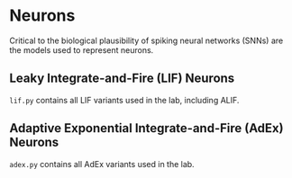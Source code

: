 # Neurons
Critical to the biological plausibility of spiking neural networks (SNNs) are the models used to represent neurons.

## Leaky Integrate-and-Fire (LIF) Neurons
`lif.py` contains all LIF variants used in the lab, including ALIF.

## Adaptive Exponential Integrate-and-Fire (AdEx) Neurons
`adex.py` contains all AdEx variants used in the lab.

